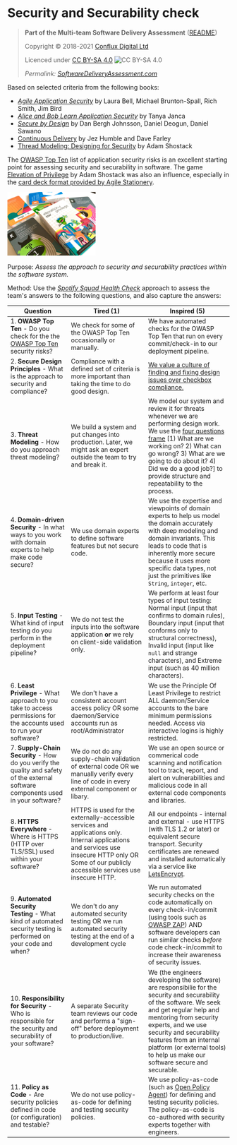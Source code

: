 # Security and Securability check

> **Part of the Multi-team Software Delivery Assessment** ([README](README.md))
> 
> Copyright © 2018-2021 [Conflux Digital Ltd](https://confluxdigital.net/)
> 
> Licenced under [CC BY-SA 4.0](https://creativecommons.org/licenses/by-sa/4.0/) ![CC BY-SA 4.0](https://licensebuttons.net/l/by-sa/3.0/88x31.png)
>
> _Permalink: [SoftwareDeliveryAssessment.com](http://SoftwareDeliveryAssessment.com/)_ 

Based on selected criteria from the following books:

* [_Agile Application Security_](https://www.oreilly.com/library/view/agile-application-security/9781491938836/) by Laura Bell, Michael Brunton-Spall, Rich Smith, Jim Bird
* [_Alice and Bob Learn Application Security_](https://www.wiley.com/en-gb/Alice+and+Bob+Learn+Application+Security-p-9781119687405) by Tanya Janca
* [_Secure by Design_](https://www.manning.com/books/secure-by-design) by Dan Bergh Johnsson, Daniel Deogun, Daniel Sawano
* [Continuous Delivery](http://continuousdelivery.com/) by Jez Humble and Dave Farley
* [Thread Modeling: Designing for Security](https://shostack.org/books/threat-modeling-book) by Adam Shostack

The [OWASP Top Ten](https://owasp.org/www-project-top-ten/) list of application security risks is an excellent starting point for assessing security and securability in software. The game [Elevation of Privilege](https://www.microsoft.com/security/blog/2010/03/02/announcing-elevation-of-privilege-the-threat-modeling-game/) by Adam Shostack was also an influence, especially in the [card deck format provided by Agile Stationery](https://agilestationery.com/collections/cybersecurity-games/products/elevation-of-privilege-game).

<a href="https://agilestationery.com/collections/cybersecurity-games/products/elevation-of-privilege-game" title="Elevation of Privilege game card deck from Agile Stationery"><img src="images/EOP_deck_2000x.jpg" alt="Photo of Elevation of Privilege game card deck from Agile Stationery" width="200px" /></a>

Purpose: *Assess the approach to security and securability practices within the software system.* 

Method: Use the [*Spotify Squad Health Check*](https://labs.spotify.com/2014/09/16/squad-health-check-model/) approach to assess the team's answers to the following questions, and also capture the answers:

| **Question**                                                                                                                                                                           | **Tired (1)**                                                                    | **Inspired (5)**                                                                                                                                                                                                                     |
| -------------------------------------------------------------------------------------------------------------------------------------------------------------------------------------- | -------------------------------------------------------------------------------- | ------------------------------------------------------------------------------------------------------------------------------------------------------------------------------------------------------------------------------------ |
| 1\. **OWASP Top Ten** - Do you check for the the [OWASP Top Ten](https://owasp.org/www-project-top-ten/) security risks?                                                                                   | We check for some of the OWASP Top Ten occasionally or manually.                                         | We have automated checks for the OWASP Top Ten that run on every commit/check-in to our deployment pipeline.                                                                                                                                                                                  |
| 2\. **Secure Design Principles** - What is the approach to security and compliance?                                                                | Compliance with a defined set of criteria is more important than taking the time to do good design.                            | [We value a culture of finding and fixing design issues over checkbox compliance.](https://www.threatmodelingmanifesto.org/#values)                                                                                                                                                 |
| 3\. **Threat Modeling** - How do you approach threat modeling?                                                                    | We build a system and put changes into production. Later,  we might ask an expert outside the team to try and break it.                           | We model our system and review it for threats whenever we are performing design work. We use the [four questions frame](https://github.com/adamshostack/4QuestionFrame) [1) What are we working on? 2) What can go wrong? 3) What are we going to do about it? 4) Did we do a good job?] to provide structure and repeatability to the process.                                                                                                                                                 |
| 4\. **Domain-driven Security** - In what ways to you work with domain experts to help make code secure?                                                    | We use domain experts to define software features but not secure code.                                       | We use the expertise and viewpoints of domain experts to help us model the domain accurately with deep modeling and domain invariants. This leads to code that is inherently more secure because it uses more specific data types, not just the primitives like `String`, `integer`, etc.                                                                                                                                                                                          |
| 5\. **Input Testing** - What kind of input testing do you perform in the deployment pipeline?                                                          | We do not test the inputs into the software application **or** we rely on client-side validation only.                   | We perform at least four types of input testing: Normal input (input that confirms to domain rules), Boundary input (input that conforms only to structural correctness), Invalid input (input like `null` and strange characters), and Extreme input (such as 40 million characters).                                                                                                                                                                 |
| 6\. **Least Privilege** - What approach to you take to access permissions for the accounts used to run your software?                                                       | We don't have a consistent account access policy OR some daemon/Service accounts run as root/Administrator                                | We use the Principle Of Least Privilege to restrict ALL daemon/Service accounts to the bare minimum permissions needed. Access via interactive logins is highly restricted.                                                                                                                               |
| 7\. **Supply-Chain Security** - How do you verify the quality and safety of the external software components used in your software?                                                    | We do not do any supply-chain validation of external code OR we manually verify every line of code in every external component or libary.                                     | We use an open source or commerical code scanning and notification tool to track, report, and alert on vulnerabilities and malicious code in all external code components and libraries.                                                                               |
| 8\. **HTTPS Everywhere** - Where is HTTPS (HTTP over TLS/SSL) used within your software?                                                                                       | HTTPS is used for the externally-accessible services and applications only. Internal applications and services use insecure HTTP only OR Some of our publicly accessible services use insecure HTTP.                                 | All our endpoints - internal and external - use HTTPS (with TLS 1.2 or later) or equivalent secure transport. Security certificates are renewed and installed automatically via a service like [LetsEncrypt](https://letsencrypt.org/).                                                                                                                                                     |
| 9\. **Automated Security Testing** - What kind of automated security testing is performed on your code and when?                                    | We don't do any automated security testing OR we run automated security testing at the end of a development cycle                     | We run automated security checks on the code automatically on every check-in/commit (using tools such as [OWASP ZAP](https://www.zaproxy.org/)) AND software developers can run similar checks _before_ code check-in/commit to increase their awareness of security issues.| 
| 10\. **Responsibility for Security** - Who is responsible for the security and securability of your software?                                    | A separate Security team reviews our code and performs a "sign-off" before deployment to production/live.                     | We (the engineers developing the software) are responsibilie for the security and securability of the software. We seek and get regular help and mentoring from security experts, and we use security and securability features from an internal platform (or external tools) to help us make our software secure and securable. | 
| 11\. **Policy as Code** - Are security policies defined in code (or configuration) and testable?                                    | We do not use policy-as-code for defining and testing security policies.                     | We use policy-as-code (such as [Open Policy Agent](https://www.openpolicyagent.org/)) for defining and testing security policies. The policy-as-code is co-authored with security experts together with engineers. | 



